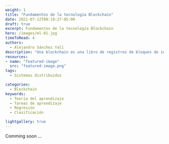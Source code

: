 ```yaml
---
weight: 1
title: "Fundamentos de la tecnología Blockchain"
date: 2021-07-12T08:19:27-05:00
draft: true
excerpt: Fundamentos de la tecnología Blockchain
hero: /images/ml-01.jpg
timeToRead: 4
authors:
  - Alejandro Sánchez Yalí
description: "Una blockchain es una libro de registros de bloques de información que son almacenados secuencialmente y enlazados por métodos criptográficos a través de una red de computadores. Es más que un simple algoritmo, blockchain es una tecnología que facilita la intermediación descentralizada de datos entre los participantes."
resources:
- name: "featured-image"
  src: "featured-image.png"
tags:
  - Sistemas distribuidos

categories:
  - Blockchain
keywords:
  - Teoría del aprendizaje
  - Tareas de aprendizaje
  - Regresión
  - Clasificación

lightgallery: true
---
```

Comming soon ...
